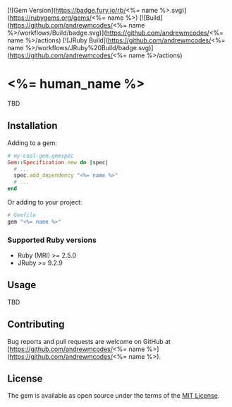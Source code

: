 [![Gem Version](https://badge.fury.io/rb/<%= name %>.svg)](https://rubygems.org/gems/<%= name %>) [![Build](https://github.com/andrewmcodes/<%= name %>/workflows/Build/badge.svg)](https://github.com/andrewmcodes/<%= name %>/actions)
[![JRuby Build](https://github.com/andrewmcodes/<%= name %>/workflows/JRuby%20Build/badge.svg)](https://github.com/andrewmcodes/<%= name %>/actions)

# <%= human_name %>

TBD

## Installation

Adding to a gem:

```ruby
# my-cool-gem.gemspec
Gem::Specification.new do |spec|
  # ...
  spec.add_dependency "<%= name %>"
  # ...
end
```

Or adding to your project:

```ruby
# Gemfile
gem "<%= name %>"
```

### Supported Ruby versions

- Ruby (MRI) >= 2.5.0
- JRuby >= 9.2.9

## Usage

TBD

## Contributing

Bug reports and pull requests are welcome on GitHub at [https://github.com/andrewmcodes/<%= name %>](https://github.com/andrewmcodes/<%= name %>).

## License

The gem is available as open source under the terms of the [MIT License](http://opensource.org/licenses/MIT).
